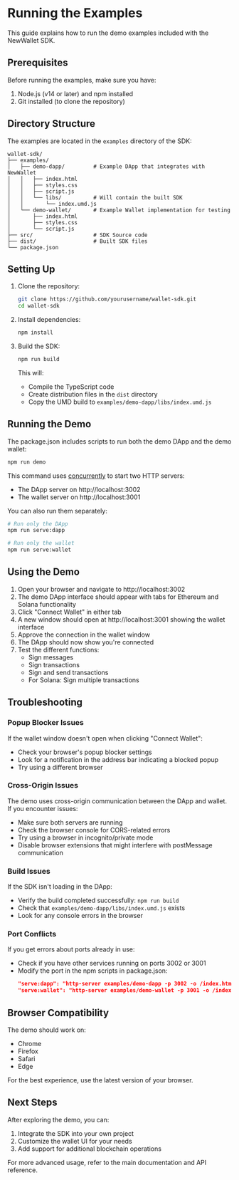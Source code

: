 # Running the Examples

This guide explains how to run the demo examples included with the NewWallet SDK.

## Prerequisites

Before running the examples, make sure you have:

1. Node.js (v14 or later) and npm installed
2. Git installed (to clone the repository)

## Directory Structure

The examples are located in the `examples` directory of the SDK:

```
wallet-sdk/
├── examples/
│   ├── demo-dapp/         # Example DApp that integrates with NewWallet
│   │   ├── index.html
│   │   ├── styles.css
│   │   ├── script.js
│   │   └── libs/          # Will contain the built SDK
│   │       └── index.umd.js
│   └── demo-wallet/       # Example Wallet implementation for testing
│       ├── index.html
│       ├── styles.css
│       └── script.js
├── src/                   # SDK Source code
├── dist/                  # Built SDK files
└── package.json
```

## Setting Up

1. Clone the repository:
   ```bash
   git clone https://github.com/yourusername/wallet-sdk.git
   cd wallet-sdk
   ```

2. Install dependencies:
   ```bash
   npm install
   ```

3. Build the SDK:
   ```bash
   npm run build
   ```
   This will:
   - Compile the TypeScript code
   - Create distribution files in the `dist` directory
   - Copy the UMD build to `examples/demo-dapp/libs/index.umd.js`

## Running the Demo

The package.json includes scripts to run both the demo DApp and the demo wallet:

```bash
npm run demo
```

This command uses [concurrently](https://www.npmjs.com/package/concurrently) to start two HTTP servers:

- The DApp server on http://localhost:3002
- The wallet server on http://localhost:3001

You can also run them separately:

```bash
# Run only the DApp
npm run serve:dapp

# Run only the wallet
npm run serve:wallet
```

## Using the Demo

1. Open your browser and navigate to http://localhost:3002
2. The demo DApp interface should appear with tabs for Ethereum and Solana functionality
3. Click "Connect Wallet" in either tab
4. A new window should open at http://localhost:3001 showing the wallet interface
5. Approve the connection in the wallet window
6. The DApp should now show you're connected
7. Test the different functions:
   - Sign messages
   - Sign transactions
   - Sign and send transactions
   - For Solana: Sign multiple transactions

## Troubleshooting

### Popup Blocker Issues

If the wallet window doesn't open when clicking "Connect Wallet":

- Check your browser's popup blocker settings
- Look for a notification in the address bar indicating a blocked popup
- Try using a different browser

### Cross-Origin Issues

The demo uses cross-origin communication between the DApp and wallet. If you encounter issues:

- Make sure both servers are running
- Check the browser console for CORS-related errors
- Try using a browser in incognito/private mode
- Disable browser extensions that might interfere with postMessage communication

### Build Issues

If the SDK isn't loading in the DApp:

- Verify the build completed successfully: `npm run build`
- Check that `examples/demo-dapp/libs/index.umd.js` exists
- Look for any console errors in the browser

### Port Conflicts

If you get errors about ports already in use:

- Check if you have other services running on ports 3002 or 3001
- Modify the port in the npm scripts in package.json:
  ```json
  "serve:dapp": "http-server examples/demo-dapp -p 3002 -o /index.html",
  "serve:wallet": "http-server examples/demo-wallet -p 3001 -o /index.html"
  ```

## Browser Compatibility

The demo should work on:
- Chrome
- Firefox
- Safari
- Edge

For the best experience, use the latest version of your browser.

## Next Steps

After exploring the demo, you can:

1. Integrate the SDK into your own project
2. Customize the wallet UI for your needs
3. Add support for additional blockchain operations

For more advanced usage, refer to the main documentation and API reference.